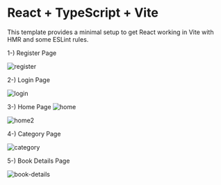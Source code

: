 # React + TypeScript + Vite

This template provides a minimal setup to get React working in Vite with HMR and some ESLint rules.

1-) Register Page

![register](https://github.com/ArdicMehmet/Fg8Lr/assets/48796920/5129bb7d-6e96-48ef-a289-0a54ce8ebecf)

2-) Login Page

![login](https://github.com/ArdicMehmet/Fg8Lr/assets/48796920/f15d666a-2728-4ad6-aa35-d8144158f303)

3-) Home Page 
![home](https://github.com/ArdicMehmet/Fg8Lr/assets/48796920/7812102b-c609-4ca5-a408-d6ab3f06c94f)

![home2](https://github.com/ArdicMehmet/Fg8Lr/assets/48796920/4fe72e2f-ceeb-4f4d-888a-fec9d67bce74)

4-) Category Page

![category](https://github.com/ArdicMehmet/Fg8Lr/assets/48796920/4bf3f86e-9cf3-4b24-8437-81c363f38ec8)

5-) Book Details Page

![book-details](https://github.com/ArdicMehmet/Fg8Lr/assets/48796920/d120af1c-c9d8-4f39-ac92-c289630d6515)



